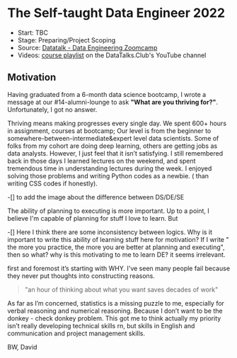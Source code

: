 # The Self-taught Data Engineer 2022

- Start: TBC
- Stage: Preparing/Project Scoping
- Source: [Datatalk - Data Engineering Zoomcamp](https://github.com/DataTalksClub/data-engineering-zoomcamp)
- Videos: [course playlist](https://www.youtube.com/playlist?list=PL3MmuxUbc_hJed7dXYoJw8DoCuVHhGEQb) on the DataTalks.Club's YouTube channel

## Motivation

Having graduated from a 6-month data science bootcamp, I wrote a message at our #14-alumni-lounge to ask **"What are you thriving for?"**. 
Unfortunately, I got no answer. 

Thriving means making progresses every single day. We spent 600+ hours in assignment, courses at bootcamp; Our level is from the beginner to somewhere-between-intermediate&expert level data scientists. Some of folks from my cohort are doing deep learning, others are getting jobs as data analysts. However, I just feel that it isn’t satisfying. I still remembered back in those days I learned lectures on the weekend, and spent tremendous time in understanding lectures during the week. I enjoyed solving those problems and writing Python codes as a newbie. ( than writing CSS codes if honestly). 

-[] to add the image about the difference between DS/DE/SE

The ability of planning to executing is more important. Up to a point, I believe I'm capable of planning for stuff I love to learn. But 

-[] Here I think there are some inconsistency between logics. Why is it important to write this ability of learning stuff here for motivation? If I write " the more you practice, the more you are better at planning and executing", then so what? why is this motivating to me to learn DE? it seems irrelevant.

first and foremost it’s starting with WHY. I've seen many people fail because they never put thoughts into constructing reasons. 

> "an hour of thinking about what you want saves decades of work"


As far as I’m concerned, statistics is a missing puzzle to me, especially for verbal reasoning and numerical reasoning. Because I don’t want to be the donkey - check donkey problem. This got me to think actually my priority isn’t really developing technical skills rn, but skills in English and communication and project management skills.


BW,
David 
